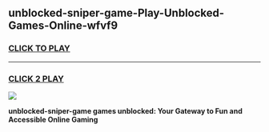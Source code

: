 
## unblocked-sniper-game-Play-Unblocked-Games-Online-wfvf9
<h3>
<a href="https://premium76.site?title=unblocked-sniper-game&ref=25A">CLICK TO PLAY</a></h3>
<hr>

<h3>
<a href="https://premium76.site?title=unblocked-sniper-game&ref=25A">CLICK 2 PLAY</a>
  
</h3>

<a href="https://premium76.site?title=unblocked-sniper-game&ref=25A"><img src="https://clearcache.store/games.png"></a>


**unblocked-sniper-game games unblocked: Your Gateway to Fun and Accessible Online Gaming**
